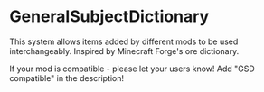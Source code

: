 # GeneralSubjectDictionary
This system allows items added by different mods to be used interchangeably. Inspired by Minecraft Forge's ore dictionary.

If your mod is compatible - please let your users know! Add "GSD compatible" in the description!
